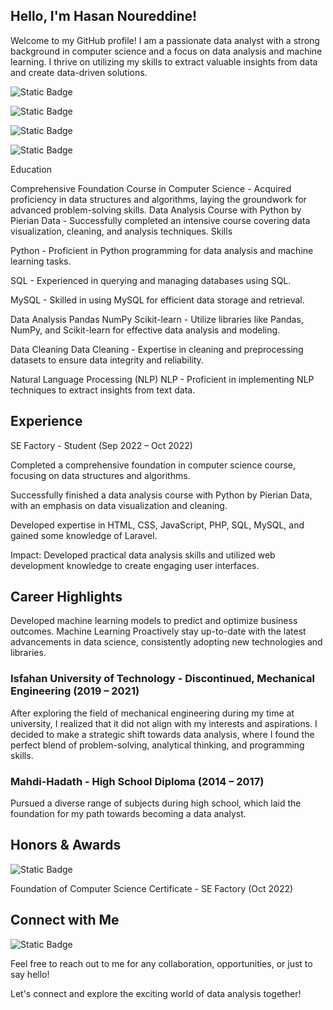 
## Hello, I'm Hasan Noureddine! 

Welcome to my GitHub profile! I am a passionate data analyst with a strong background in computer science and a focus on data analysis and machine learning. I thrive on utilizing my skills to extract valuable insights from data and create data-driven solutions. 

![Static Badge](https://img.shields.io/badge/python-green?style=for-the-badge&logo=python&labelColor=white)

![Static Badge](https://img.shields.io/badge/pandas-darkblue?style=for-the-badge&logo=PANDAS&labelColor=white)

![Static Badge](https://img.shields.io/badge/scikit--learn-gold?style=for-the-badge&logo=scikit-learn&labelColor=white)

![Static Badge](https://img.shields.io/badge/numpy-navy?style=for-the-badge&logo=numpy&labelColor=white)



Education       

Comprehensive Foundation Course in Computer Science - Acquired proficiency in data structures and algorithms, laying the groundwork for advanced problem-solving skills.
Data Analysis Course with Python by Pierian Data - Successfully completed an intensive course covering data visualization, cleaning, and analysis techniques.
Skills 



Python - Proficient in Python programming for data analysis and machine learning tasks.

SQL - Experienced in querying and managing databases using SQL.

MySQL - Skilled in using MySQL for efficient data storage and retrieval.

Data Analysis Pandas NumPy Scikit-learn - Utilize libraries like Pandas, NumPy, and Scikit-learn for effective data analysis and modeling.

Data Cleaning Data Cleaning - Expertise in cleaning and preprocessing datasets to ensure data integrity and reliability.

Natural Language Processing (NLP) NLP - Proficient in implementing NLP techniques to extract insights from text data.

## Experience

SE Factory - Student (Sep 2022 – Oct 2022)

Completed a comprehensive foundation in computer science course, focusing on data structures and algorithms.

Successfully finished a data analysis course with Python by Pierian Data, with an emphasis on data visualization and cleaning.

Developed expertise in HTML, CSS, JavaScript, PHP, SQL, MySQL, and gained some knowledge of Laravel.

Impact: Developed practical data analysis skills and utilized web development knowledge to create engaging user interfaces.

## Career Highlights 

Developed machine learning models to predict and optimize business outcomes. Machine Learning
Proactively stay up-to-date with the latest advancements in data science, consistently adopting new technologies and libraries. 

### Isfahan University of Technology - Discontinued, Mechanical Engineering (2019 – 2021)

After exploring the field of mechanical engineering during my time at university, I realized that it did not align with my interests and aspirations. I decided to make a strategic shift towards data analysis, where I found the perfect blend of problem-solving, analytical thinking, and programming skills.

### Mahdi-Hadath - High School Diploma (2014 – 2017)

Pursued a diverse range of subjects during high school, which laid the foundation for my path towards becoming a data analyst.

## Honors & Awards 

![Static Badge](https://img.shields.io/badge/SE-green?style=for-the-badge&logo=SE%20Factory)



Foundation of Computer Science Certificate - SE Factory (Oct 2022)

## Connect with Me 

![Static Badge](https://img.shields.io/badge/linkedin-blue?style=for-the-badge&logo=linkedin)
 



Feel free to reach out to me for any collaboration, opportunities, or just to say hello! 

Let's connect and explore the exciting world of data analysis together! 
